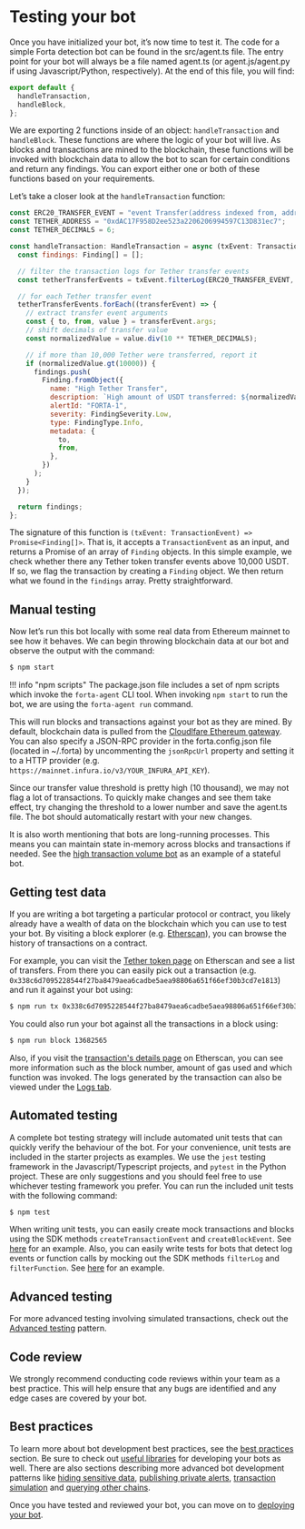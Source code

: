 # Testing your bot

Once you have initialized your bot, it’s now time to test it. The code for a simple Forta detection bot can be found in the src/agent.ts file. The entry point for your bot will always be a file named agent.ts (or agent.js/agent.py if using Javascript/Python, respectively). At the end of this file, you will find:

```javascript
export default {
  handleTransaction,
  handleBlock,
};
```

We are exporting 2 functions inside of an object: `handleTransaction` and `handleBlock`. These functions are where the logic of your bot will live. As blocks and transactions are mined to the blockchain, these functions will be invoked with blockchain data to allow the bot to scan for certain conditions and return any findings. You can export either one or both of these functions based on your requirements.

Let’s take a closer look at the `handleTransaction` function:

```javascript
const ERC20_TRANSFER_EVENT = "event Transfer(address indexed from, address indexed to, uint256 value)";
const TETHER_ADDRESS = "0xdAC17F958D2ee523a2206206994597C13D831ec7";
const TETHER_DECIMALS = 6;

const handleTransaction: HandleTransaction = async (txEvent: TransactionEvent) => {
  const findings: Finding[] = [];

  // filter the transaction logs for Tether transfer events
  const tetherTransferEvents = txEvent.filterLog(ERC20_TRANSFER_EVENT, TETHER_ADDRESS);

  // for each Tether transfer event
  tetherTransferEvents.forEach((transferEvent) => {
    // extract transfer event arguments
    const { to, from, value } = transferEvent.args;
    // shift decimals of transfer value
    const normalizedValue = value.div(10 ** TETHER_DECIMALS);

    // if more than 10,000 Tether were transferred, report it
    if (normalizedValue.gt(10000)) {
      findings.push(
        Finding.fromObject({
          name: "High Tether Transfer",
          description: `High amount of USDT transferred: ${normalizedValue}`,
          alertId: "FORTA-1",
          severity: FindingSeverity.Low,
          type: FindingType.Info,
          metadata: {
            to,
            from,
          },
        })
      );
    }
  });

  return findings;
};
```

The signature of this function is `(txEvent: TransactionEvent) => Promise<Finding[]>`. That is, it accepts a `TransactionEvent` as an input, and returns a Promise of an array of `Finding` objects. In this simple example, we check whether there any Tether token transfer events above 10,000 USDT. If so, we flag the transaction by creating a `Finding` object. We then return what we found in the `findings` array. Pretty straightforward.

## Manual testing

Now let’s run this bot locally with some real data from Ethereum mainnet to see how it behaves. We can begin throwing blockchain data at our bot and observe the output with the command:

```bash
$ npm start
```

!!! info "npm scripts"
    The package.json file includes a set of npm scripts which invoke the `forta-agent` CLI tool. When invoking `npm start` to run the bot, we are using the `forta-agent run` command.

This will run blocks and transactions against your bot as they are mined. By default, blockchain data is pulled from the [Cloudlfare Ethereum gateway](https://cloudflare-eth.com/). You can also specify a JSON-RPC provider in the forta.config.json file (located in ~/.forta) by uncommenting the `jsonRpcUrl` property and setting it to a HTTP provider (e.g. `https://mainnet.infura.io/v3/YOUR_INFURA_API_KEY`).

Since our transfer value threshold is pretty high (10 thousand), we may not flag a lot of transactions. To quickly make changes and see them take effect, try changing the threshold to a lower number and save the agent.ts file. The bot should automatically restart with your new changes.

It is also worth mentioning that bots are long-running processes. This means you can maintain state in-memory across blocks and transactions if needed. See the [high transaction volume bot](https://github.com/forta-protocol/forta-agent-examples/tree/master/high-volume-js) as an example of a stateful bot.

## Getting test data

If you are writing a bot targeting a particular protocol or contract, you likely already have a wealth of data on the blockchain which you can use to test your bot. By visiting a block explorer (e.g. [Etherscan](https://etherscan.io/)), you can browse the history of transactions on a contract.

For example, you can visit the [Tether token page](https://etherscan.io/token/0xdac17f958d2ee523a2206206994597c13d831ec7) on Etherscan and see a list of transfers. From there you can easily pick out a transaction (e.g. `0x338c6d7095228544f27ba8479aea6cadbe5aea98806a651f66ef30b3cd7e1813`) and run it against your bot using:

```bash
$ npm run tx 0x338c6d7095228544f27ba8479aea6cadbe5aea98806a651f66ef30b3cd7e1813
```
You could also run your bot against all the transactions in a block using:

```bash
$ npm run block 13682565
```

Also, if you visit the [transaction's details page](https://etherscan.io/tx/0x338c6d7095228544f27ba8479aea6cadbe5aea98806a651f66ef30b3cd7e1813) on Etherscan, you can see more information such as the block number, amount of gas used and which function was invoked. The logs generated by the transaction can also be viewed under the [Logs tab](https://etherscan.io/tx/0x338c6d7095228544f27ba8479aea6cadbe5aea98806a651f66ef30b3cd7e1813#eventlog).

## Automated testing

A complete bot testing strategy will include automated unit tests that can quickly verify the behaviour of the bot. For your convenience, unit tests are included in the starter projects as examples. We use the `jest` testing framework in the Javascript/Typescript projects, and `pytest` in the Python project. These are only suggestions and you should feel free to use whichever testing framework you prefer. You can run the included unit tests with the following command:

```bash
$ npm test
```

When writing unit tests, you can easily create mock transactions and blocks using the SDK methods `createTransactionEvent` and `createBlockEvent`. See [here](https://github.com/forta-protocol/forta-agent-examples/blob/master/high-gas-js/src/high.gas.used.spec.js) for an example. Also, you can easily write tests for bots that detect log events or function calls by mocking out the SDK methods `filterLog` and `filterFunction`. See [here](https://github.com/forta-protocol/forta-agent-examples/blob/master/filter-event-and-function-js/src/large.transfer.event.spec.js) for an example.

## Advanced testing

For more advanced testing involving simulated transactions, check out the [Advanced testing](advanced-testing.md) pattern.

## Code review

We strongly recommend conducting code reviews within your team as a best practice. This will help ensure that any bugs are identified and any edge cases are covered by your bot. 

## Best practices

To learn more about bot development best practices, see the [best practices](best-practices.md) section. Be sure to check out [useful libraries](useful-libraries.md) for developing your bots as well. There are also sections describing more advanced bot development patterns like [hiding sensitive data](sensitive-data.md), [publishing private alerts](private-alerts.md), [transaction simulation](tx-simulation.md) and [querying other chains](querying-chains.md).

Once you have tested and reviewed your bot, you can move on to [deploying your bot](deploying.md).